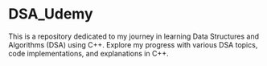 # DSA_Udemy

This is a repository dedicated to my journey in learning Data Structures and Algorithms (DSA) using C++. Explore my progress with various DSA topics, code implementations, and explanations in C++.
